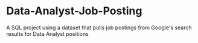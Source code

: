 # Data-Analyst-Job-Posting
A SQL project using a dataset that pulls job postings from Google's search results for Data Analyst positions
